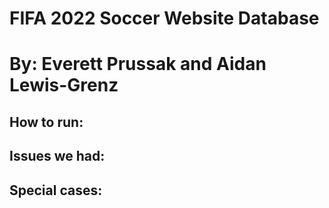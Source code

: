 # FIFA 2022 Soccer Website Database

# By: Everett Prussak and Aidan Lewis-Grenz

## How to run:

###

###

###

## Issues we had:

### 

## Special cases:

###
